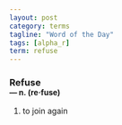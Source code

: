```yaml
---
layout: post
category: terms
tagline: "Word of the Day"
tags: [alpha_r]
term: refuse
---
```


<h3>Refuse<br/> <small>&mdash; n. (re<span>&middot;</span>fuse)</small></h3>
<p><ol>
<li>to join again</li>
</ol></p>
